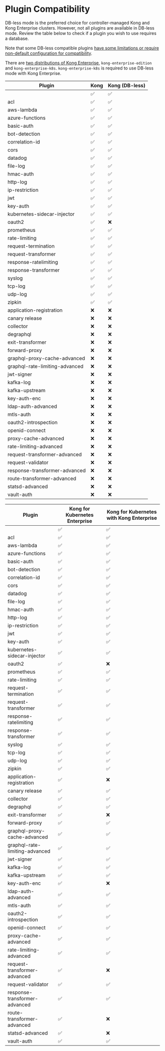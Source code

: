# Plugin Compatibility

DB-less mode is the preferred choice for controller-managed Kong and Kong
Enterprise clusters. However, not all plugins are available in DB-less mode.
Review the table below to check if a plugin you wish to use requires a
database.

Note that some DB-less compatible plugins [have some limitations or require
non-default configuration for
compatibility](https://docs.konghq.com/latest/db-less-and-declarative-config/#plugin-compatibility).

There are [two distributions of Kong Enterprise](./version-compatibility.md),
`kong-enterprise-edition` and `kong-enterprise-k8s`. `kong-enterprise-k8s` is
required to use DB-less mode with Kong Enterprise.

|Plugin                          |  Kong                |  Kong (DB-less)    |
|--------------------------------|----------------------|--------------------|
|                                |  :white_check_mark:  |  :white_check_mark:|
|acl                             |  :white_check_mark:  |  :white_check_mark:|
|aws-lambda                      |  :white_check_mark:  |  :white_check_mark:|
|azure-functions                 |  :white_check_mark:  |  :white_check_mark:|
|basic-auth                      |  :white_check_mark:  |  :white_check_mark:|
|bot-detection                   |  :white_check_mark:  |  :white_check_mark:|
|correlation-id                  |  :white_check_mark:  |  :white_check_mark:|
|cors                            |  :white_check_mark:  |  :white_check_mark:|
|datadog                         |  :white_check_mark:  |  :white_check_mark:|
|file-log                        |  :white_check_mark:  |  :white_check_mark:|
|hmac-auth                       |  :white_check_mark:  |  :white_check_mark:|
|http-log                        |  :white_check_mark:  |  :white_check_mark:|
|ip-restriction                  |  :white_check_mark:  |  :white_check_mark:|
|jwt                             |  :white_check_mark:  |  :white_check_mark:|
|key-auth                        |  :white_check_mark:  |  :white_check_mark:|
|kubernetes-sidecar-injector     |  :white_check_mark:  |  :white_check_mark:|
|oauth2                          |  :white_check_mark:  |  :x:               |
|prometheus                      |  :white_check_mark:  |  :white_check_mark:|
|rate-limiting                   |  :white_check_mark:  |  :white_check_mark:|
|request-termination             |  :white_check_mark:  |  :white_check_mark:|
|request-transformer             |  :white_check_mark:  |  :white_check_mark:|
|response-ratelimiting           |  :white_check_mark:  |  :white_check_mark:|
|response-transformer            |  :white_check_mark:  |  :white_check_mark:|
|syslog                          |  :white_check_mark:  |  :white_check_mark:|
|tcp-log                         |  :white_check_mark:  |  :white_check_mark:|
|udp-log                         |  :white_check_mark:  |  :white_check_mark:|
|zipkin                          |  :white_check_mark:  |  :white_check_mark:|
|application-registration        |  :x:                 |  :x:               |
|canary release                  |  :x:                 |  :x:               |
|collector                       |  :x:                 |  :x:               |
|degraphql                       |  :x:                 |  :x:               |
|exit-transformer                |  :x:                 |  :x:               |
|forward-proxy                   |  :x:                 |  :x:               |
|graphql-proxy-cache-advanced    |  :x:                 |  :x:               |
|graphql-rate-limiting-advanced  |  :x:                 |  :x:               |
|jwt-signer                      |  :x:                 |  :x:               |
|kafka-log                       |  :x:                 |  :x:               |
|kafka-upstream                  |  :x:                 |  :x:               |
|key-auth-enc                    |  :x:                 |  :x:               |
|ldap-auth-advanced              |  :x:                 |  :x:               |
|mtls-auth                       |  :x:                 |  :x:               |
|oauth2-introspection            |  :x:                 |  :x:               |
|openid-connect                  |  :x:                 |  :x:               |
|proxy-cache-advanced            |  :x:                 |  :x:               |
|rate-limiting-advanced          |  :x:                 |  :x:               |
|request-transformer-advanced    |  :x:                 |  :x:               |
|request-validator               |  :x:                 |  :x:               |
|response-transformer-advanced   |  :x:                 |  :x:               |
|route-transformer-advanced      |  :x:                 |  :x:               |
|statsd-advanced                 |  :x:                 |  :x:               |
|vault-auth                      |  :x:                 |  :x:               |

|Plugin                          |  Kong for Kubernetes Enterprise  |  Kong for Kubernetes with Kong Enterprise|
|--------------------------------|----------------------------------|------------------------------------------|
|                                |  :white_check_mark:              |  :white_check_mark:                      |
|acl                             |  :white_check_mark:              |  :white_check_mark:                      |
|aws-lambda                      |  :white_check_mark:              |  :white_check_mark:                      |
|azure-functions                 |  :white_check_mark:              |  :white_check_mark:                      |
|basic-auth                      |  :white_check_mark:              |  :white_check_mark:                      |
|bot-detection                   |  :white_check_mark:              |  :white_check_mark:                      |
|correlation-id                  |  :white_check_mark:              |  :white_check_mark:                      |
|cors                            |  :white_check_mark:              |  :white_check_mark:                      |
|datadog                         |  :white_check_mark:              |  :white_check_mark:                      |
|file-log                        |  :white_check_mark:              |  :white_check_mark:                      |
|hmac-auth                       |  :white_check_mark:              |  :white_check_mark:                      |
|http-log                        |  :white_check_mark:              |  :white_check_mark:                      |
|ip-restriction                  |  :white_check_mark:              |  :white_check_mark:                      |
|jwt                             |  :white_check_mark:              |  :white_check_mark:                      |
|key-auth                        |  :white_check_mark:              |  :white_check_mark:                      |
|kubernetes-sidecar-injector     |  :white_check_mark:              |  :white_check_mark:                      |
|oauth2                          |  :white_check_mark:              |  :x:                                     |
|prometheus                      |  :white_check_mark:              |  :white_check_mark:                      |
|rate-limiting                   |  :white_check_mark:              |  :white_check_mark:                      |
|request-termination             |  :white_check_mark:              |  :white_check_mark:                      |
|request-transformer             |  :white_check_mark:              |  :white_check_mark:                      |
|response-ratelimiting           |  :white_check_mark:              |  :white_check_mark:                      |
|response-transformer            |  :white_check_mark:              |  :white_check_mark:                      |
|syslog                          |  :white_check_mark:              |  :white_check_mark:                      |
|tcp-log                         |  :white_check_mark:              |  :white_check_mark:                      |
|udp-log                         |  :white_check_mark:              |  :white_check_mark:                      |
|zipkin                          |  :white_check_mark:              |  :white_check_mark:                      |
|application-registration        |  :white_check_mark:              |  :x:                                     |
|canary release                  |  :white_check_mark:              |  :white_check_mark:                      |
|collector                       |  :white_check_mark:              |  :white_check_mark:                      |
|degraphql                       |  :white_check_mark:              |  :white_check_mark:                      |
|exit-transformer                |  :white_check_mark:              |  :x:                                     |
|forward-proxy                   |  :white_check_mark:              |  :white_check_mark:                      |
|graphql-proxy-cache-advanced    |  :white_check_mark:              |  :white_check_mark:                      |
|graphql-rate-limiting-advanced  |  :white_check_mark:              |  :white_check_mark:                      |
|jwt-signer                      |  :white_check_mark:              |  :white_check_mark:                      |
|kafka-log                       |  :white_check_mark:              |  :white_check_mark:                      |
|kafka-upstream                  |  :white_check_mark:              |  :white_check_mark:                      |
|key-auth-enc                    |  :white_check_mark:              |  :x:                                     |
|ldap-auth-advanced              |  :white_check_mark:              |  :white_check_mark:                      |
|mtls-auth                       |  :white_check_mark:              |  :white_check_mark:                      |
|oauth2-introspection            |  :white_check_mark:              |  :white_check_mark:                      |
|openid-connect                  |  :white_check_mark:              |  :white_check_mark:                      |
|proxy-cache-advanced            |  :white_check_mark:              |  :white_check_mark:                      |
|rate-limiting-advanced          |  :white_check_mark:              |  :white_check_mark:                      |
|request-transformer-advanced    |  :white_check_mark:              |  :x:                                     |
|request-validator               |  :white_check_mark:              |  :white_check_mark:                      |
|response-transformer-advanced   |  :white_check_mark:              |  :white_check_mark:                      |
|route-transformer-advanced      |  :white_check_mark:              |  :x:                                     |
|statsd-advanced                 |  :white_check_mark:              |  :x:                                     |
|vault-auth                      |  :white_check_mark:              |  :white_check_mark:                      |
